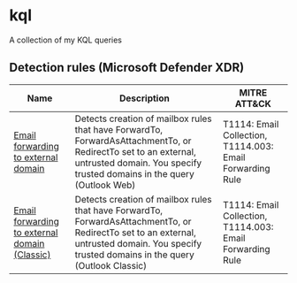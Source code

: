 # kql

A collection of my KQL queries

## **Detection rules (Microsoft Defender XDR)**
|Name|Description|MITRE ATT&CK
|-|-|-|
|[Email forwarding to external domain](./detection-rules/Email-forwarding-to-external-domain/query.kql)|Detects creation of mailbox rules that have ForwardTo, ForwardAsAttachmentTo, or RedirectTo set to an external, untrusted domain. You specify trusted domains in the query (Outlook Web)|T1114: Email Collection, T1114.003: Email Forwarding Rule|
|[Email forwarding to external domain (Classic)](./detection-rules/Email-forwarding-to-external-domain-\(Classic\)/query.kql)|Detects creation of mailbox rules that have ForwardTo, ForwardAsAttachmentTo, or RedirectTo set to an external, untrusted domain. You specify trusted domains in the query (Outlook Classic)|T1114: Email Collection, T1114.003: Email Forwarding Rule|